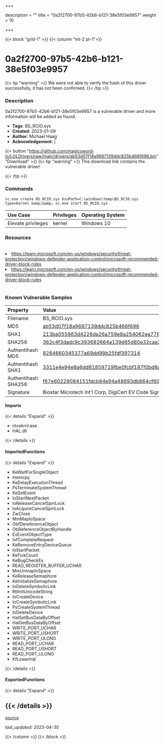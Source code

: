 +++

description = ""
title = "0a2f2700-97b5-42b6-b121-38e5f03e9957"
weight = 10

+++


{{< block "grid-1" >}}
{{< column "mt-2 pt-1">}}


# 0a2f2700-97b5-42b6-b121-38e5f03e9957 


{{< tip "warning" >}}
We were not able to verify the hash of this driver successfully, it has not been confirmed.
{{< /tip >}}


### Description

0a2f2700-97b5-42b6-b121-38e5f03e9957 is a vulnerable driver and more information will be added as found.
- **Tags**: BS_RCIO.sys
- **Created**: 2023-01-09
- **Author**: Michael Haag
- **Acknowledgement**:  | [](https://twitter.com/)

{{< button "https://github.com/magicsword-io/LOLDrivers/raw/main/drivers/ab53d07f18a9697139ddc825b466f696.bin" "Download" >}}
{{< tip "warning" >}}
This download link contains the vulnerable driver!

{{< /tip >}}

### Commands

```
sc.exe create BS_RCIO.sys binPath=C:\windows\temp\BS_RCIO.sys type=kernel &amp;&amp; sc.exe start BS_RCIO.sys
```

| Use Case | Privileges | Operating System | 
|:---- | ---- | ---- |
| Elevate privileges | kernel | Windows 10 |

### Resources
<br>
<li><a href=" https://learn.microsoft.com/en-us/windows/security/threat-protection/windows-defender-application-control/microsoft-recommended-driver-block-rules"> https://learn.microsoft.com/en-us/windows/security/threat-protection/windows-defender-application-control/microsoft-recommended-driver-block-rules</a></li>
<li><a href="https://learn.microsoft.com/en-us/windows/security/threat-protection/windows-defender-application-control/microsoft-recommended-driver-block-rules">https://learn.microsoft.com/en-us/windows/security/threat-protection/windows-defender-application-control/microsoft-recommended-driver-block-rules</a></li>
<br>

### Known Vulnerable Samples

| Property           | Value |
|:-------------------|:------|
| Filename           | BS_RCIO.sys |
| MD5                | [ab53d07f18a9697139ddc825b466f696](https://www.virustotal.com/gui/file/ab53d07f18a9697139ddc825b466f696) |
| SHA1               | [213ba055863d4226da26a759e8a254062ea77814](https://www.virustotal.com/gui/file/213ba055863d4226da26a759e8a254062ea77814) |
| SHA256             | [362c4f3dadc9c393682664a139d65d80e32caa2a97b6e0361dfd713a73267ecc](https://www.virustotal.com/gui/file/362c4f3dadc9c393682664a139d65d80e32caa2a97b6e0361dfd713a73267ecc) |
| Authentihash MD5   | [8284660345377a69dd99b25fdf397314](https://www.virustotal.com/gui/search/authentihash%253A8284660345377a69dd99b25fdf397314) |
| Authentihash SHA1  | [3311e4e94e8a6dd81859719fbe0fcbf187f0bd8a](https://www.virustotal.com/gui/search/authentihash%253A3311e4e94e8a6dd81859719fbe0fcbf187f0bd8a) |
| Authentihash SHA256| [f67e60228084151fdcb84e94a48693db864cf606b65faef5a1d829175380dbfa](https://www.virustotal.com/gui/search/authentihash%253Af67e60228084151fdcb84e94a48693db864cf606b65faef5a1d829175380dbfa) |
| Signature         | Biostar Microtech Int&#39;l Corp, DigiCert EV Code Signing CA, DigiCert   |


#### Imports
{{< details "Expand" >}}
* ntoskrnl.exe
* HAL.dll

{{< /details >}}
#### ImportedFunctions
{{< details "Expand" >}}
* KeWaitForSingleObject
* memcpy
* KeDelayExecutionThread
* PsTerminateSystemThread
* KeSetEvent
* IoStartNextPacket
* IoReleaseCancelSpinLock
* IoAcquireCancelSpinLock
* ZwClose
* MmMapIoSpace
* ObfDereferenceObject
* ObReferenceObjectByHandle
* ExEventObjectType
* IofCompleteRequest
* KeRemoveEntryDeviceQueue
* IoStartPacket
* KeTickCount
* KeBugCheckEx
* READ_REGISTER_BUFFER_UCHAR
* MmUnmapIoSpace
* KeReleaseSemaphore
* KeInitializeSemaphore
* IoDeleteSymbolicLink
* RtlInitUnicodeString
* IoCreateDevice
* IoCreateSymbolicLink
* PsCreateSystemThread
* IoDeleteDevice
* HalSetBusDataByOffset
* HalGetBusDataByOffset
* WRITE_PORT_UCHAR
* WRITE_PORT_USHORT
* WRITE_PORT_ULONG
* READ_PORT_UCHAR
* READ_PORT_USHORT
* READ_PORT_ULONG
* KfLowerIrql

{{< /details >}}
#### ExportedFunctions
{{< details "Expand" >}}

{{< /details >}}
-----



[*source*](https://github.com/magicsword-io/LOLDrivers/tree/main/yaml/0a2f2700-97b5-42b6-b121-38e5f03e9957.yaml)

*last_updated:* 2023-04-30








{{< /column >}}
{{< /block >}}
